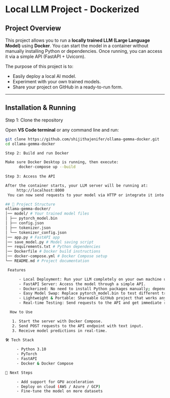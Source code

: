 # Local LLM Project - Dockerized

## Project Overview
This project allows you to run a **locally trained LLM (Large Language Model)** using **Docker**. You can start the model in a container without manually installing Python or dependencies. Once running, you can access it via a simple API (FastAPI + Uvicorn).  

The purpose of this project is to:
- Easily deploy a local AI model.
- Experiment with your own trained models.
- Share your project on GitHub in a ready-to-run form.

---

## Installation & Running

Step 1: Clone the repository

Open **VS Code terminal** or any command line and run:
```bash
git clone https://github.com/shijithajenifer/ollama-gemma-docker.git
cd ollama-gemma-docker

Step 2: Build and run Docker

Make sure Docker Desktop is running, then execute:
      docker-compose up --build
      
Step 3: Access the API

After the container starts, your LLM server will be running at:
     http://localhost:8000
 You can now send requests to your model via HTTP or integrate it into other applications.

## 📂 Project Structure
ollama-gemma-docker/
│── model/ # Your trained model files
│ ├── pytorch_model.bin
│ ├── config.json
│ ├── tokenizer.json
│ └── tokenizer_config.json
│── app.py # FastAPI app
│── save_model.py # Model saving script
│── requirements.txt # Python dependencies
│── Dockerfile # Docker build instructions
│── docker-compose.yml # Docker Compose setup
└── README.md # Project documentation

 Features

      - Local Deployment: Run your LLM completely on your own machine using Docker.
      - FastAPI Server: Access the model through a simple API.
      - Dockerized: No need to install Python packages manually; dependencies are handled automatically.
      - Easy Model Swap: Replace pytorch_model.bin to test different trained models.
      - Lightweight & Portable: Shareable GitHub project that works anywhere Docker is installed.
      - Real-time Testing: Send requests to the API and get immediate responses from your LLM.

  How to Use

   1. Start the server with Docker Compose.
   2. Send POST requests to the API endpoint with text input.
   3. Receive model predictions in real-time.

🛠️ Tech Stack
 
     - Python 3.10
     - PyTorch
     - FastAPI
     - Docker & Docker Compose

📌 Next Steps

     - Add support for GPU acceleration
     - Deploy on cloud (AWS / Azure / GCP)
     - Fine-tune the model on more datasets
